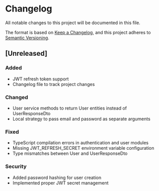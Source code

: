 # Changelog

All notable changes to this project will be documented in this file.

The format is based on [Keep a Changelog](https://keepachangelog.com/en/1.0.0/),
and this project adheres to [Semantic Versioning](https://semver.org/spec/v2.0.0.html).

## [Unreleased]

### Added
- JWT refresh token support
- Changelog file to track project changes

### Changed
- User service methods to return User entities instead of UserResponseDto
- Local strategy to pass email and password as separate arguments

### Fixed
- TypeScript compilation errors in authentication and user modules
- Missing JWT_REFRESH_SECRET environment variable configuration
- Type mismatches between User and UserResponseDto

### Security
- Added password hashing for user creation
- Implemented proper JWT secret management